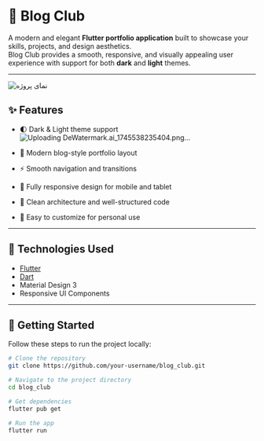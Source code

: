 # 📱 Blog Club

A modern and elegant **Flutter portfolio application** built to showcase your skills, projects, and design aesthetics.  
Blog Club provides a smooth, responsive, and visually appealing user experience with support for both **dark** and **light** themes.

---

![نمای پروژه](https://i.imgur.com/yosRNHm.png)

## ✨ Features

- 🌓 Dark & Light theme support  ![Uploading DeWatermark.ai_1745538235404.png…]()

- 📖 Modern blog-style portfolio layout  
- ⚡ Smooth navigation and transitions  
- 📱 Fully responsive design for mobile and tablet  
- 🧩 Clean architecture and well-structured code  
- 🔧 Easy to customize for personal use

---

## 🧱 Technologies Used

- [Flutter](https://flutter.dev/)  
- [Dart](https://dart.dev/)  
- Material Design 3  
- Responsive UI Components  

---

## 🚀 Getting Started

Follow these steps to run the project locally:

```bash
# Clone the repository
git clone https://github.com/your-username/blog_club.git

# Navigate to the project directory
cd blog_club

# Get dependencies
flutter pub get

# Run the app
flutter run

